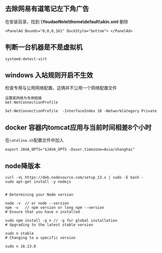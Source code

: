 ## 去除网易有道笔记左下角广告
在安装目录，找到 **\YoudaoNote\theme\default\skin.xml** 删除
```
<PanelAd Bounds="0,0,0,161" DockStyle="bottom"> </PanelAd>
```

## 判断一台机器是不是虚拟机
```
systemd-detect-virt
```

## windows 入站规则开启不生效
检查专用与公用网络配置。这俩并不公用一个网络配置文件

```
设置某网络为专用链接
Get-NetConnectionProfile

Set-NetConnectionProfile  -InterfaceIndex 18 -NetworkCategory Private
```

## docker 容器内tomcat应用与当前时间相差8个小时
在`catalina.sh`配置文件中加入
```
export JAVA_OPTS="$JAVA_OPTS -Duser.timezone=Asia/shanghai"

```
## node降版本
```
curl -sL https://deb.nodesource.com/setup_13.x | sudo -E bash -
sudo apt-get install -y nodejs


# Determining your Node version

node -v  // or node --version
npm -v   // npm version or long npm --version
# Ensure that you have n installed

sudo npm install -g n // -g for global installation 
# Upgrading to the latest stable version

sudo n stable
# Changing to a specific version

sudo n 16.13.0
```


